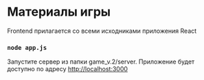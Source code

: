 # Материалы игры

Frontend прилагается со всеми исходниками приложения React

### `node app.js`

Запустите сервер из папки game_v.2/server. Приложение будет доступно по адресу [http://localhost:3000](http://localhost:3000)
